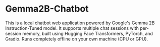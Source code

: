 # Gemma2B-Chatbot
This is a local chatbot web application powered by Google's Gemma 2B Instruction-Tuned model.   It supports multiple chat sessions with per-session memory, built using Hugging Face Transformers, PyTorch, and Gradio.   Runs completely offline on your own machine (CPU or GPU).
